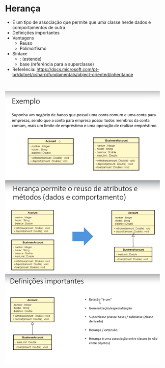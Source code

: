 # Herança

- É um tipo de associação que permite que uma classe herde dados e
comportamentos de outra
- Definições importantes
- Vantagens
  - Reuso
  - Polimorfismo
- Sintaxe
  - : (estende)
  - base (referência para a superclasse)
- Referência: https://docs.microsoft.com/pt-br/dotnet/csharp/fundamentals/object-oriented/inheritance

<br>

<p align="center">
  <img src="/img/1.png">
  <img src="/img/2.png">
  <img src="/img/3.png">
</p>

<br>

<!-- 
```c#
class Order
{
  public int Id { get; set; }
  public DateTime Moment { get; set; }
  public OrderStatus Status { get; set; }
}
```

```c#
enum OrderStatus : int 
{
  PendingPayment = 0,
  Processing = 1,
  Shipped = 2,
  Delivered = 3
}
```

<br>

### Conversão de string para enum
1. Convertemos de string para enumeração deste jeito:
```c#
OrderStatus os = Enum.Parse<OrderStatus>("Delivered");
```

<br>

2. Se não funcionar na sua versão do C#, podemos tentar deste jeito:
```c#
OrderStatus os = (OrderStatus)Enum.Parse(typeof(OrderStatus), "Delivered");
```

<br>


3. Há ainda uma terceira forma:
```c#
  OrderStatus os;
  Enum.TryParse("Delivered", out os);
```


# Composição

 É um tipo de associação que permite que um objeto contenha outro
- Relação "tem-um" ou "tem-vários"
- Vantagens
  - Organização: divisão de responsabilidades
  - Coesão
  - Flexibilidade
  - Reuso
- >Nota: embora o símbolo UML para composição (todo-parte) seja o diamante preto, neste contexto estamos chamando de composição qualquer associação tipo "tem-um" e "tem-muitos".

<br>

# Exercícios
1. Ler os dados de um trabalhador com N contratos (N fornecido pelo usuário). Depois, solicitar do usuário um mês e mostrar qual foi o salário do funcionário nesse mês, conforme exemplo.

<p align="center">
  <img src="/img/2.png">
</p>

<br>
  
<h3>SAÍDA:</h3>
<p align="center">
  <img src="/img/3.png">
</p>

2.  -->